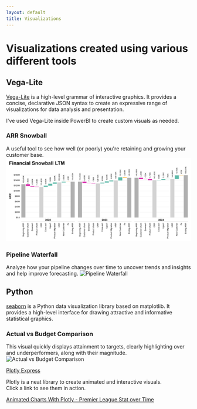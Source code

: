 ```yaml
---
layout: default
title: Visualizations
---
```

# Visualizations created using various different tools
## Vega-Lite
[Vega-Lite](https://vega.github.io/vega-lite/) is a high-level grammar of interactive graphics. It provides a concise, declarative JSON syntax to create an expressive range of visualizations for data analysis and presentation. <br />

I've used Vega-Lite inside PowerBI to create custom visuals as needed. <br /> 

### ARR Snowball <br />
A useful tool to see how well (or poorly) you're retaining and growing your customer base.
![Financial Snowball](https://github.com/cras-py/coreyrastello/blob/main/visualization/vega-lite/FinancialWaterfall.png?raw=true)
<br />
### Pipeline Waterfall <br />
Analyze how your pipeline changes over time to uncover trends and insights and help improve forecasting.
![Pipeline Waterfall](https://cras-py.github.io/coreyrastello/PipelineMovement.png?raw=true)


## Python
[seaborn](https://seaborn.pydata.org/) is a Python data visualization library based on matplotlib. It provides a high-level interface for drawing attractive and informative statistical graphics. <br />
### Actual vs Budget Comparison <br />
This visual quickly displays attainment to targets, clearly highlighting over and underperformers, along with their magnitude. <br />
![Actual vs Budget Comparison](https://cras-py.github.io/coreyrastello/ActualsVsBudget.png?raw=true)

[Plotly Express](https://plotly.com/python/plotly-express/) <br />

Plotly is a neat library to create animated and interactive visuals. <br />
Click a link to see them in action. <br />

[Animated Charts With Plotly - Premier League Stat over Time](https://cras-py.github.io/coreyrastello/premierleague_xG_2324_Season_Player_animated.html)
